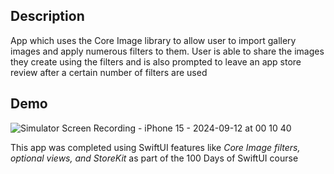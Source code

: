 ## Description
App which uses the Core Image library to allow user to import gallery images and apply numerous filters to them. 
User is able to share the images they create using the filters and is also prompted to leave an app store review after a certain number of filters are used

## Demo
![Simulator Screen Recording - iPhone 15 - 2024-09-12 at 00 10 40](https://github.com/user-attachments/assets/995ded68-5e15-4ba8-b205-42729b2f4179)


This app was completed using SwiftUI features like _Core Image filters, optional views, and StoreKit_ as part of the 100 Days of SwiftUI course
